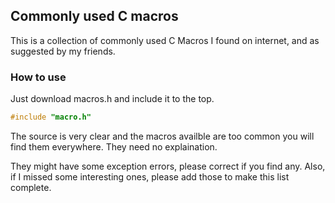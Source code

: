 ## Commonly used C macros

This is a collection of commonly used C Macros I found on internet, and as suggested by my friends.

### How to use

Just download macros.h and include it to the top.

```C
#include "macro.h"
```
The source is very clear and the macros availble are too common you will find them everywhere. They need no explaination.

They might have some exception errors, please correct if you find any. Also, if I missed some interesting ones, please add those to make this list complete.
